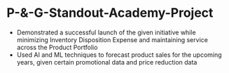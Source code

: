 # P-&-G-Standout-Academy-Project
- Demonstrated a successful launch of the given initiative while minimizing Inventory Disposition Expense and maintaining service across the Product Portfolio
- Used AI and ML techniques to forecast product sales for the upcoming years, given certain promotional data and price reduction data
